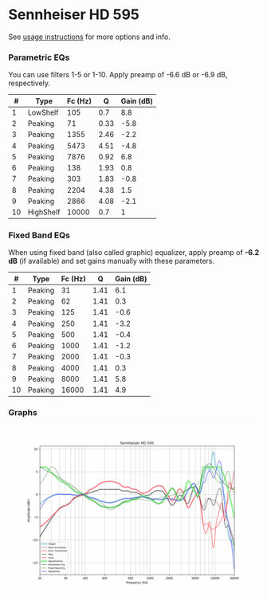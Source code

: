 # Sennheiser HD 595
See [usage instructions](https://github.com/jaakkopasanen/AutoEq#usage) for more options and info.

### Parametric EQs
You can use filters 1-5 or 1-10. Apply preamp of -6.6 dB or -6.9 dB, respectively.

|   # | Type      |   Fc (Hz) |    Q |   Gain (dB) |
|-----|-----------|-----------|------|-------------|
|   1 | LowShelf  |       105 | 0.7  |         8.8 |
|   2 | Peaking   |        71 | 0.33 |        -5.8 |
|   3 | Peaking   |      1355 | 2.46 |        -2.2 |
|   4 | Peaking   |      5473 | 4.51 |        -4.8 |
|   5 | Peaking   |      7876 | 0.92 |         6.8 |
|   6 | Peaking   |       138 | 1.93 |         0.8 |
|   7 | Peaking   |       303 | 1.83 |        -0.8 |
|   8 | Peaking   |      2204 | 4.38 |         1.5 |
|   9 | Peaking   |      2866 | 4.08 |        -2.1 |
|  10 | HighShelf |     10000 | 0.7  |         1   |

### Fixed Band EQs
When using fixed band (also called graphic) equalizer, apply preamp of **-6.2 dB** (if available) and set gains manually with these parameters.

|   # | Type    |   Fc (Hz) |    Q |   Gain (dB) |
|-----|---------|-----------|------|-------------|
|   1 | Peaking |        31 | 1.41 |         6.1 |
|   2 | Peaking |        62 | 1.41 |         0.3 |
|   3 | Peaking |       125 | 1.41 |        -0.6 |
|   4 | Peaking |       250 | 1.41 |        -3.2 |
|   5 | Peaking |       500 | 1.41 |        -0.4 |
|   6 | Peaking |      1000 | 1.41 |        -1.2 |
|   7 | Peaking |      2000 | 1.41 |        -0.3 |
|   8 | Peaking |      4000 | 1.41 |         0.3 |
|   9 | Peaking |      8000 | 1.41 |         5.8 |
|  10 | Peaking |     16000 | 1.41 |         4.9 |

### Graphs
![](./Sennheiser%20HD%20595.png)
